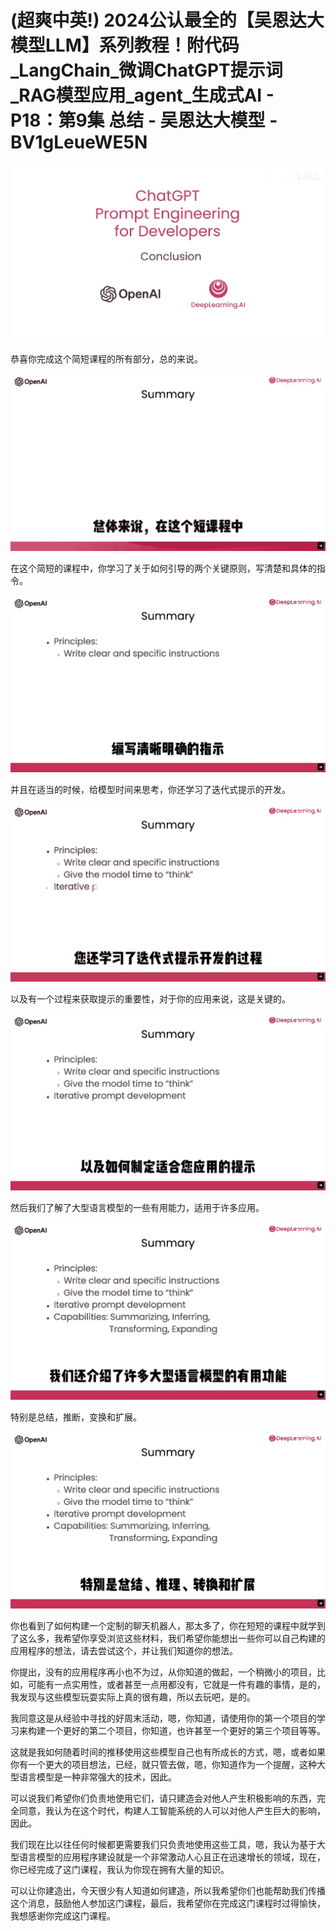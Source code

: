 # (超爽中英!) 2024公认最全的【吴恩达大模型LLM】系列教程！附代码_LangChain_微调ChatGPT提示词_RAG模型应用_agent_生成式AI - P18：第9集 总结 - 吴恩达大模型 - BV1gLeueWE5N

![](img/9450541f4180393fac3146603437e654_0.png)

恭喜你完成这个简短课程的所有部分，总的来说。

![](img/9450541f4180393fac3146603437e654_2.png)

在这个简短的课程中，你学习了关于如何引导的两个关键原则，写清楚和具体的指令。

![](img/9450541f4180393fac3146603437e654_4.png)

并且在适当的时候，给模型时间来思考，你还学习了迭代式提示的开发。

![](img/9450541f4180393fac3146603437e654_6.png)

以及有一个过程来获取提示的重要性，对于你的应用来说，这是关键的。

![](img/9450541f4180393fac3146603437e654_8.png)

然后我们了解了大型语言模型的一些有用能力，适用于许多应用。

![](img/9450541f4180393fac3146603437e654_10.png)

特别是总结，推断，变换和扩展。

![](img/9450541f4180393fac3146603437e654_12.png)

你也看到了如何构建一个定制的聊天机器人，那太多了，你在短短的课程中就学到了这么多，我希望你享受浏览这些材料，我们希望你能想出一些你可以自己构建的应用程序的想法，请去尝试这个，并让我们知道你的想法。

你提出，没有的应用程序再小也不为过，从你知道的做起，一个稍微小的项目，比如，可能有一点实用性，或者甚至一点用都没有，它就是一件有趣的事情，是的，我发现与这些模型玩耍实际上真的很有趣，所以去玩吧，是的。

我同意这是从经验中寻找的好周末活动，嗯，你知道，请使用你的第一个项目的学习来构建一个更好的第二个项目，你知道，也许甚至一个更好的第三个项目等等。

这就是我如何随着时间的推移使用这些模型自己也有所成长的方式，嗯，或者如果你有一个更大的项目想法，已经，就只管去做，嗯，你知道作为一个提醒，这种大型语言模型是一种非常强大的技术，因此。

可以说我们希望你们负责地使用它们，请只建造会对他人产生积极影响的东西，完全同意，我认为在这个时代，构建人工智能系统的人可以对他人产生巨大的影响，因此。

我们现在比以往任何时候都更需要我们只负责地使用这些工具，嗯，我认为基于大型语言模型的应用程序建设就是一个非常激动人心且正在迅速增长的领域，现在，你已经完成了这门课程，我认为你现在拥有大量的知识。

可以让你建造出，今天很少有人知道如何建造，所以我希望你们也能帮助我们传播这个消息，鼓励他人参加这门课程，最后，我希望你在完成这门课程时过得愉快，我想感谢你完成这门课程。

